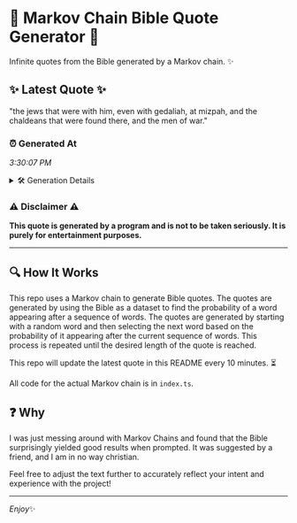 # 📖 Markov Chain Bible Quote Generator 📖

Infinite quotes from the Bible generated by a Markov chain. ✨

## ✨ Latest Quote ✨
"the jews that were with him, even with gedaliah, at mizpah, and the chaldeans that were found there, and the men of war."

### ⏰ Generated At
*3:30:07 PM*

<details>
    <summary>🛠️ Generation Details</summary>
    <p>
        <strong>🌱 Seed:</strong> the<br>
        <strong>🔄 Iterations:</strong> 22<br>
        <strong>📜 Context History:</strong><br>[ the ]: jews<br>[ the, jews ]: that<br>[ the, jews, that ]: were<br>[ the, jews, that, were ]: with<br>[ the, jews, that, were, with ]: him,<br>[ the, jews, that, were, with, him, ]: even<br>[ jews, that, were, with, him,, even ]: with<br>[ that, were, with, him,, even, with ]: gedaliah,<br>[ were, with, him,, even, with, gedaliah, ]: at<br>[ with, him,, even, with, gedaliah,, at ]: mizpah,<br>[ him,, even, with, gedaliah,, at, mizpah, ]: and<br>[ even, with, gedaliah,, at, mizpah,, and ]: the<br>[ with, gedaliah,, at, mizpah,, and, the ]: chaldeans<br>[ gedaliah,, at, mizpah,, and, the, chaldeans ]: that<br>[ at, mizpah,, and, the, chaldeans, that ]: were<br>[ mizpah,, and, the, chaldeans, that, were ]: found<br>[ and, the, chaldeans, that, were, found ]: there,<br>[ the, chaldeans, that, were, found, there, ]: and<br>[ chaldeans, that, were, found, there,, and ]: the<br>[ that, were, found, there,, and, the ]: men<br>[ were, found, there,, and, the, men ]: of<br>[ found, there,, and, the, men, of ]: war.<br>
    </p>
</details>

### ⚠️ Disclaimer ⚠️
**This quote is generated by a program and is not to be taken seriously. It is purely for entertainment purposes.**

---

## 🔍 How It Works

This repo uses a Markov chain to generate Bible quotes. The quotes are generated by using the Bible as a dataset to find the probability of a word appearing after a sequence of words. The quotes are generated by starting with a random word and then selecting the next word based on the probability of it appearing after the current sequence of words. This process is repeated until the desired length of the quote is reached.

This repo will update the latest quote in this README every 10 minutes. ⏳

All code for the actual Markov chain is in `index.ts`.

## ❓ Why

I was just messing around with Markov Chains and found that the Bible surprisingly yielded good results when prompted. 
It was suggested by a friend, and I am in no way christian.

Feel free to adjust the text further to accurately reflect your intent and experience with the project!

---

*Enjoy*✨
